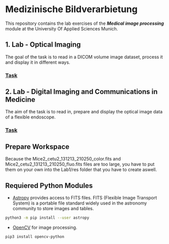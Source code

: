 # Medizinische Bildverarbietung

This repository contains the lab exercises of the ***Medical image processing*** module at the University Of Applied Sciences Munich.

## 1. Lab - Optical Imaging

The goal of the task is to read in a DICOM volume image dataset, process it and display it in different ways.
### [Task](https://github.com/CopyrightCF500/MedizinischeBildverarbietung/blob/main/Lab1/mbv_aufabe_optical_imaging.pdf)

## 2. Lab - Digital Imaging and Communications in Medicine

The aim of the task is to read in, prepare and display the optical image data of a flexible endoscope.

### [Task](https://github.com/CopyrightCF500/MedizinischeBildverarbietung/blob/main/Lab2/mbv_aufgabe_xray_mk002.pdf)

## Prepare Workspace
Because the Mice2_cetu2_131213_210250_color.fits and Mice2_cetu2_131213_210250_fluo.fits files are too large, you have to put them on your own into the Lab1/res folder that you have to create aswell.

## Requiered Python Modules

* [Astropy](https://docs.astropy.org/en/stable/io/fits/index.html#) provides access to FITS files. FITS (Flexible Image Transport System) 
is a portable file standard widely used in the astronomy community to store images and tables.

``` bash
python3 -m pip install --user astropy
```

* [OpenCV](https://opencv.org/) for image processing.

``` bash
pip3 install opencv-python
```
